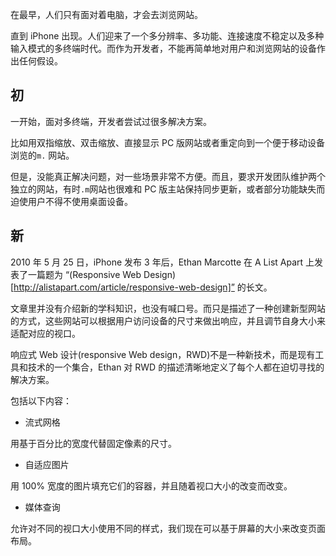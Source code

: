 

在最早，人们只有面对着电脑，才会去浏览网站。

直到 iPhone 出现。人们迎来了一个多分辨率、多功能、连接速度不稳定以及多种输入模式的多终端时代。而作为开发者，不能再简单地对用户和浏览网站的设备作出任何假设。

## 初

一开始，面对多终端，开发者尝试过很多解决方案。

比如用双指缩放、双击缩放、直接显示 PC 版网站或者重定向到一个便于移动设备浏览的`m.` 网站。

但是，没能真正解决问题，对一些场景非常不方便。而且，要求开发团队维护两个独立的网站，有时`.m`网站也很难和 PC 版主站保持同步更新，或者部分功能缺失而迫使用户不得不使用桌面设备。

## 新

2010 年 5 月 25 日，iPhone 发布 3 年后，Ethan Marcotte 在 A List Apart 上发表了一篇题为 “(Responsive Web Design)[http://alistapart.com/article/responsive-web-design]” 的长文。

文章里并没有介绍新的学科知识，也没有喊口号。而只是描述了一种创建新型网站的方式，这些网站可以根据用户访问设备的尺寸来做出响应，并且调节自身大小来适配对应的视口。

响应式 Web 设计(responsive Web design，RWD)不是一种新技术，而是现有工具和技术的一个集合，Ethan 对 RWD 的描述清晰地定义了每个人都在迫切寻找的解决方案。

包括以下内容：

- 流式网格

用基于百分比的宽度代替固定像素的尺寸。

- 自适应图片

用 100% 宽度的图片填充它们的容器，并且随着视口大小的改变而改变。

- 媒体查询

允许对不同的视口大小使用不同的样式，我们现在可以基于屏幕的大小来改变页面布局。
